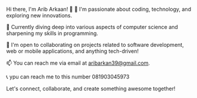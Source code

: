 Hi there, I'm Arib Arkaan! 👋
👀 I'm passionate about coding, technology, and exploring new innovations.

🌱 Currently diving deep into various aspects of computer science and sharpening my skills in programming.

💞️ I'm open to collaborating on projects related to software development, web or mobile applications, and anything tech-driven!

📫 You can reach me via email at aribarkan39@gmail.com.

📞 ypu can reach me to this number 081903045973

<!---
AribArkaan/AribArkaan is a ✨ special ✨ repository because its `README.md` (this file) appears on your GitHub profile.
You can click the Preview link to take a look at your changes.
--->
Let's connect, collaborate, and create something awesome together!
